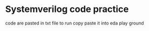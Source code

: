 # Systemverilog code practice
 code are pasted in txt file to run copy paste it into eda play ground